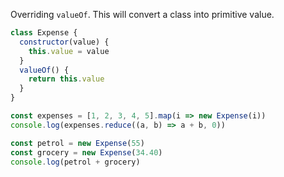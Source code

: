 Overriding `valueOf`. This will convert a class into primitive value.

```js
class Expense {
  constructor(value) {
    this.value = value
  }
  valueOf() {
    return this.value
  }
}

const expenses = [1, 2, 3, 4, 5].map(i => new Expense(i))
console.log(expenses.reduce((a, b) => a + b, 0))

const petrol = new Expense(55)
const grocery = new Expense(34.40)
console.log(petrol + grocery)
```
